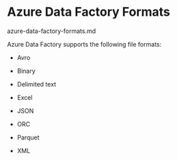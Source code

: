 # Azure Data Factory Formats

azure-data-factory-formats.md


Azure Data Factory supports the following file formats:

*   Avro

*   Binary

*   Delimited text

*   Excel

*   JSON

*   ORC

*   Parquet

*   XML